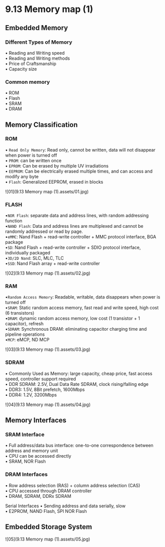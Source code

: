 # 9.13 Memory map (1)



## Embedded Memory

### Different Types of Memory

• Reading and Writing speed  
• Reading and Writing methods  
• Price of Craftsmanship  
• Capacity size  

### Common memory

• ROM  
• Flash  
• SRAM  
• DRAM  

## Memory Classification

### ROM

• `Read Only Memory`: Read only, cannot be written, data will not disappear when power is turned off  
• `PROM`: can be written once  
• `EPROM`: Can be erased by multiple UV irradiations  
• `EEPROM`: Can be electrically erased multiple times, and can access and modify any byte  
• `Flash`: Generalized EEPROM, erased in blocks

![01](9.13 Memory map (1).assets/01.jpg)

### FLASH

•`NOR Flash`: separate data and address lines, with random addressing function  
•`NAND Flash`: Data and address lines are multiplexed and cannot be randomly addressed or read by page.  
•`eMMC`: Nand Flash + read-write controller + MMC protocol interface, BGA package  
•`SD`: Nand Flash + read-write controller + SDIO protocol interface, individually packaged  
•`3D/2D Nand`: SLC, MLC, TLC  
•`SSD`: Nand Flash array + read-write controller  

![02](9.13 Memory map (1).assets/02.jpg)

### RAM

•`Random Access Memory`: Readable, writable, data disappears when power is turned off  
•`SRAM`: Static random access memory, fast read and write speed, high cost (6 transistors)  
•`DRAM`: dynamic random access memory, low cost (1 transistor + 1 capacitor), refresh  
•`SDRAM`: Synchronous DRAM: eliminating capacitor charging time and pipeline operations  
•`MCP`: eMCP, ND MCP  

![03](9.13 Memory map (1).assets/03.jpg)

### SDRAM

• Commonly Used as Memory: large capacity, cheap price, fast access speed, controller support required  
• DDR SDRAM: 2.5V, Dual Data Rate SDRAM, clock rising/falling edge  
• DDR3: 1.5V, 8Bit prefetch, 1600Mbps  
• DDR4: 1.2V, 3200Mbps  

![04](9.13 Memory map (1).assets/04.jpg)

## Memory Interfaces

### SRAM Interface

• Full address/data bus interface: one-to-one correspondence between address and memory unit  
• CPU can be accessed directly  
• SRAM, NOR Flash  

### DRAM Interfaces

• Row address selection (RAS) + column address selection (CAS)  
• CPU accessed through DRAM controller  
• DRAM, SDRAM, DDRx SDRAM  

Serial Interfaces
• Sending address and data serially, slow  
• E2PROM, NAND Flash, SPI NOR Flash  

## Embedded Storage System

![05](9.13 Memory map (1).assets/05.jpg)